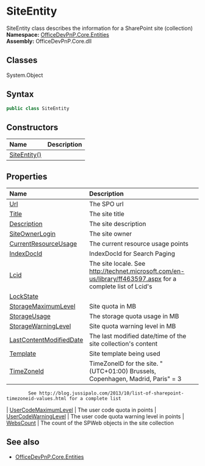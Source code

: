 # SiteEntity
SiteEntity class describes the information for a SharePoint site (collection)
**Namespace:** [OfficeDevPnP.Core.Entities](OfficeDevPnP.Core.Entities.md)  
**Assembly:** OfficeDevPnP.Core.dll  
## Classes
System.Object  
## Syntax
```C#
public class SiteEntity
```
## Constructors
|**Name**|**Description**|
|:-----|:-----|
| [SiteEntity()](SiteEntityconstructor1details.md) | 
## Properties
|**Name**|**Description**|
|:-----|:-----|
| [Url](SiteEntity.Url.md) | The SPO url
| [Title](SiteEntity.Title.md) | The site title
| [Description](SiteEntity.Description.md) | The site description
| [SiteOwnerLogin](SiteEntity.SiteOwnerLogin.md) | The site owner
| [CurrentResourceUsage](SiteEntity.CurrentResourceUsage.md) | The current resource usage points
| [IndexDocId](SiteEntity.IndexDocId.md) | IndexDocId for Search Paging
| [Lcid](SiteEntity.Lcid.md) | The site locale. See http://technet.microsoft.com/en-us/library/ff463597.aspx for a complete list of Lcid's
| [LockState](SiteEntity.LockState.md) | 
| [StorageMaximumLevel](SiteEntity.StorageMaximumLevel.md) | Site quota in MB
| [StorageUsage](SiteEntity.StorageUsage.md) | The storage quota usage in MB
| [StorageWarningLevel](SiteEntity.StorageWarningLevel.md) | Site quota warning level in MB
| [LastContentModifiedDate](SiteEntity.LastContentModifiedDate.md) | The last modified date/time of the site collection's content
| [Template](SiteEntity.Template.md) | Site template being used
| [TimeZoneId](SiteEntity.TimeZoneId.md) | TimeZoneID for the site. "(UTC+01:00) Brussels, Copenhagen, Madrid, Paris" = 3 
            See http://blog.jussipalo.com/2013/10/list-of-sharepoint-timezoneid-values.html for a complete list
| [UserCodeMaximumLevel](SiteEntity.UserCodeMaximumLevel.md) | The user code quota in points
| [UserCodeWarningLevel](SiteEntity.UserCodeWarningLevel.md) | The user code quota warning level in points
| [WebsCount](SiteEntity.WebsCount.md) | The count of the SPWeb objects in the site collection
## See also
- [OfficeDevPnP.Core.Entities](OfficeDevPnP.Core.Entities.md)

